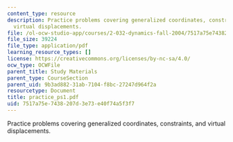 ```yaml
---
content_type: resource
description: Practice problems covering generalized coordinates, constraints, and
  virtual displacements.
file: /ol-ocw-studio-app/courses/2-032-dynamics-fall-2004/7517a75e7438207d3e73e40f74a5f3f7_practice_ps1.pdf
file_size: 39224
file_type: application/pdf
learning_resource_types: []
license: https://creativecommons.org/licenses/by-nc-sa/4.0/
ocw_type: OCWFile
parent_title: Study Materials
parent_type: CourseSection
parent_uid: 9b3ad882-31ab-7104-f8bc-27247d964f2a
resourcetype: Document
title: practice_ps1.pdf
uid: 7517a75e-7438-207d-3e73-e40f74a5f3f7
---
```

Practice problems covering generalized coordinates, constraints, and virtual displacements.